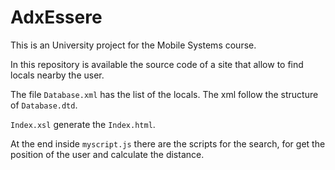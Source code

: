 # AdxEssere

This is an University project for the Mobile Systems course.

In this repository is available the source code of a site that allow to find locals nearby the user.

The file `Database.xml` has the list of the locals. The xml follow the structure of `Database.dtd`.

`Index.xsl` generate the `Index.html`.

At the end inside `myscript.js` there are the scripts for the search, for get the position of the user and calculate the distance.
